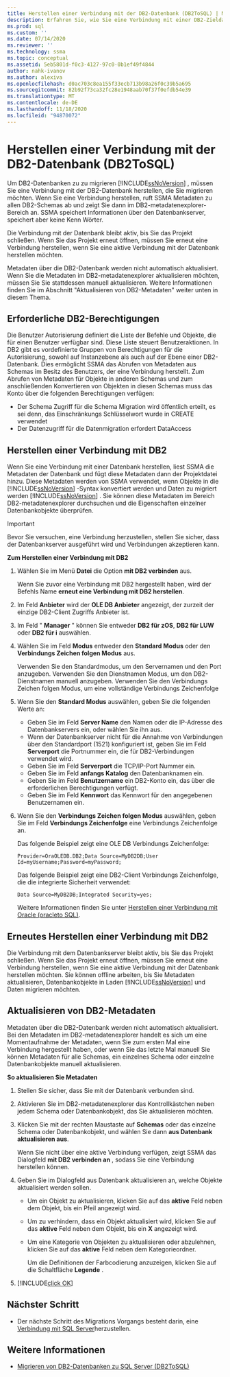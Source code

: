 ```yaml
---
title: Herstellen einer Verbindung mit der DB2-Datenbank (DB2ToSQL) | Microsoft-Dokumentation
description: Erfahren Sie, wie Sie eine Verbindung mit einer DB2-Zieldatenbank herstellen, um DB2-Datenbanken zu migrieren SSMA Ruft Metadaten zu allen DB2-Schemas ab.
ms.prod: sql
ms.custom: ''
ms.date: 07/14/2020
ms.reviewer: ''
ms.technology: ssma
ms.topic: conceptual
ms.assetid: 5eb5801d-f0c3-4127-97c0-0b1ef49f4844
author: nahk-ivanov
ms.author: alexiva
ms.openlocfilehash: d0ac703c8ea155f33ecb713b98a26f0c39b5a695
ms.sourcegitcommit: 82b92f73ca32fc28e1948aab70f37f0efdb54e39
ms.translationtype: MT
ms.contentlocale: de-DE
ms.lasthandoff: 11/18/2020
ms.locfileid: "94870072"
---
```

# <a name="connecting-to-db2-database-db2tosql"></a>Herstellen einer Verbindung mit der DB2-Datenbank (DB2ToSQL)

Um DB2-Datenbanken zu zu migrieren [!INCLUDE[ssNoVersion](../../includes/ssnoversion-md.md)] , müssen Sie eine Verbindung mit der DB2-Datenbank herstellen, die Sie migrieren möchten. Wenn Sie eine Verbindung herstellen, ruft SSMA Metadaten zu allen DB2-Schemas ab und zeigt Sie dann im DB2-metadatenexplorer-Bereich an. SSMA speichert Informationen über den Datenbankserver, speichert aber keine Kenn Wörter.

Die Verbindung mit der Datenbank bleibt aktiv, bis Sie das Projekt schließen. Wenn Sie das Projekt erneut öffnen, müssen Sie erneut eine Verbindung herstellen, wenn Sie eine aktive Verbindung mit der Datenbank herstellen möchten.

Metadaten über die DB2-Datenbank werden nicht automatisch aktualisiert. Wenn Sie die Metadaten im DB2-metadatenexplorer aktualisieren möchten, müssen Sie Sie stattdessen manuell aktualisieren. Weitere Informationen finden Sie im Abschnitt "Aktualisieren von DB2-Metadaten" weiter unten in diesem Thema.

## <a name="required-db2-permissions"></a>Erforderliche DB2-Berechtigungen

Die Benutzer Autorisierung definiert die Liste der Befehle und Objekte, die für einen Benutzer verfügbar sind. Diese Liste steuert Benutzeraktionen. In DB2 gibt es vordefinierte Gruppen von Berechtigungen für die Autorisierung, sowohl auf Instanzebene als auch auf der Ebene einer DB2-Datenbank. Dies ermöglicht SSMA das Abrufen von Metadaten aus Schemas im Besitz des Benutzers, der eine Verbindung herstellt. Zum Abrufen von Metadaten für Objekte in anderen Schemas und zum anschließenden Konvertieren von Objekten in diesen Schemas muss das Konto über die folgenden Berechtigungen verfügen:

- Der Schema Zugriff für die Schema Migration wird öffentlich erteilt, es sei denn, das Einschränkungs Schlüsselwort wurde in CREATE verwendet
- Der Datenzugriff für die Datenmigration erfordert DataAccess

## <a name="establishing-a-connection-to-db2"></a>Herstellen einer Verbindung mit DB2

Wenn Sie eine Verbindung mit einer Datenbank herstellen, liest SSMA die Metadaten der Datenbank und fügt diese Metadaten dann der Projektdatei hinzu. Diese Metadaten werden von SSMA verwendet, wenn Objekte in die [!INCLUDE[ssNoVersion](../../includes/ssnoversion-md.md)] -Syntax konvertiert werden und Daten zu migriert werden [!INCLUDE[ssNoVersion](../../includes/ssnoversion-md.md)] . Sie können diese Metadaten im Bereich DB2-metadatenexplorer durchsuchen und die Eigenschaften einzelner Datenbankobjekte überprüfen.  

> [!IMPORTANT]
> Bevor Sie versuchen, eine Verbindung herzustellen, stellen Sie sicher, dass der Datenbankserver ausgeführt wird und Verbindungen akzeptieren kann.

**Zum Herstellen einer Verbindung mit DB2**

1. Wählen Sie im Menü **Datei** die Option **mit DB2 verbinden** aus.

   Wenn Sie zuvor eine Verbindung mit DB2 hergestellt haben, wird der Befehls Name **erneut eine Verbindung mit DB2 herstellen**.

2. Im Feld **Anbieter** wird der **OLE DB Anbieter** angezeigt, der zurzeit der einzige DB2-Client Zugriffs Anbieter ist.

3. Im Feld " **Manager** " können Sie entweder **DB2 für zOS**, **DB2 für LUW** oder **DB2 für i** auswählen.

4. Wählen Sie im Feld **Modus** entweder den **Standard Modus** oder den **Verbindungs Zeichen folgen Modus** aus.

   Verwenden Sie den Standardmodus, um den Servernamen und den Port anzugeben. Verwenden Sie den Dienstnamen Modus, um den DB2-Dienstnamen manuell anzugeben. Verwenden Sie den Verbindungs Zeichen folgen Modus, um eine vollständige Verbindungs Zeichenfolge

5. Wenn Sie den **Standard Modus** auswählen, geben Sie die folgenden Werte an:

   - Geben Sie im Feld **Server Name** den Namen oder die IP-Adresse des Datenbankservers ein, oder wählen Sie ihn aus.
   - Wenn der Datenbankserver nicht für die Annahme von Verbindungen über den Standardport (1521) konfiguriert ist, geben Sie im Feld **Serverport** die Portnummer ein, die für DB2-Verbindungen verwendet wird.
   - Geben Sie im Feld **Serverport** die TCP/IP-Port Nummer ein.
   - Geben Sie im Feld **anfangs Katalog** den Datenbanknamen ein.
   - Geben Sie im Feld **Benutzername** ein DB2-Konto ein, das über die erforderlichen Berechtigungen verfügt.
   - Geben Sie im Feld **Kennwort** das Kennwort für den angegebenen Benutzernamen ein.

6. Wenn Sie den **Verbindungs Zeichen folgen Modus** auswählen, geben Sie im Feld **Verbindungs Zeichenfolge** eine Verbindungs Zeichenfolge an.

   Das folgende Beispiel zeigt eine OLE DB Verbindungs Zeichenfolge:

   `Provider=OraOLEDB.DB2;Data Source=MyDB2DB;User Id=myUsername;Password=myPassword;`

   Das folgende Beispiel zeigt eine DB2-Client Verbindungs Zeichenfolge, die die integrierte Sicherheit verwendet:
  
   `Data Source=MyDB2DB;Integrated Security=yes;`

   Weitere Informationen finden Sie unter [Herstellen einer Verbindung mit Oracle &#40;oracleto SQL&#41;](../../ssma/oracle/connect-to-oracle-oracletosql.md).
  
## <a name="reconnecting-to-db2"></a>Erneutes Herstellen einer Verbindung mit DB2

Die Verbindung mit dem Datenbankserver bleibt aktiv, bis Sie das Projekt schließen. Wenn Sie das Projekt erneut öffnen, müssen Sie erneut eine Verbindung herstellen, wenn Sie eine aktive Verbindung mit der Datenbank herstellen möchten. Sie können offline arbeiten, bis Sie Metadaten aktualisieren, Datenbankobjekte in Laden [!INCLUDE[ssNoVersion](../../includes/ssnoversion-md.md)] und Daten migrieren möchten.

## <a name="refreshing-db2-metadata"></a>Aktualisieren von DB2-Metadaten

Metadaten über die DB2-Datenbank werden nicht automatisch aktualisiert. Bei den Metadaten im DB2-metadatenexplorer handelt es sich um eine Momentaufnahme der Metadaten, wenn Sie zum ersten Mal eine Verbindung hergestellt haben, oder wenn Sie das letzte Mal manuell Sie können Metadaten für alle Schemas, ein einzelnes Schema oder einzelne Datenbankobjekte manuell aktualisieren.

**So aktualisieren Sie Metadaten**

1. Stellen Sie sicher, dass Sie mit der Datenbank verbunden sind.
2. Aktivieren Sie im DB2-metadatenexplorer das Kontrollkästchen neben jedem Schema oder Datenbankobjekt, das Sie aktualisieren möchten.
3. Klicken Sie mit der rechten Maustaste auf **Schemas** oder das einzelne Schema oder Datenbankobjekt, und wählen Sie dann **aus Datenbank aktualisieren aus**.

   Wenn Sie nicht über eine aktive Verbindung verfügen, zeigt SSMA das Dialogfeld **mit DB2 verbinden an** , sodass Sie eine Verbindung herstellen können.
  
4. Geben Sie im Dialogfeld aus Datenbank aktualisieren an, welche Objekte aktualisiert werden sollen.
   - Um ein Objekt zu aktualisieren, klicken Sie auf das **aktive** Feld neben dem Objekt, bis ein Pfeil angezeigt wird.
   - Um zu verhindern, dass ein Objekt aktualisiert wird, klicken Sie auf das **aktive** Feld neben dem Objekt, bis ein **X** angezeigt wird.
   - Um eine Kategorie von Objekten zu aktualisieren oder abzulehnen, klicken Sie auf das **aktive** Feld neben dem Kategorieordner.

     Um die Definitionen der Farbcodierung anzuzeigen, klicken Sie auf die Schaltfläche **Legende** .

5. [!INCLUDE[click OK](../../includes/clickok-md.md)]

## <a name="next-step"></a>Nächster Schritt

- Der nächste Schritt des Migrations Vorgangs besteht darin, eine [Verbindung mit SQL Server](./connecting-to-sql-server-db2tosql.md)herzustellen.

## <a name="see-also"></a>Weitere Informationen

- [Migrieren von DB2-Datenbanken zu SQL Server &#40;DB2ToSQL&#41;](../../ssma/db2/migrating-db2-databases-to-sql-server-db2tosql.md)